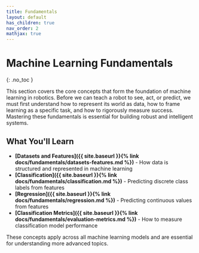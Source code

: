 ```yaml
---
title: Fundamentals
layout: default
has_children: true
nav_order: 2
mathjax: true
---
```


# Machine Learning Fundamentals
{: .no_toc }

This section covers the core concepts that form the foundation of machine learning in robotics. Before we can teach a robot to see, act, or predict, we must first understand how to represent its world as data, how to frame learning as a specific task, and how to rigorously measure success. Mastering these fundamentals is essential for building robust and intelligent systems.

## What You'll Learn

- **[Datasets and Features]({{ site.baseurl }}{% link docs/fundamentals/datasets-features.md %})** - How data is structured and represented in machine learning
- **[Classification]({{ site.baseurl }}{% link docs/fundamentals/classification.md %})** - Predicting discrete class labels from features
- **[Regression]({{ site.baseurl }}{% link docs/fundamentals/regression.md %})** - Predicting continuous values from features
- **[Classification Metrics]({{ site.baseurl }}{% link docs/fundamentals/evaluation-metrics.md %})** - How to measure classification model performance

These concepts apply across all machine learning models and are essential for understanding more advanced topics.